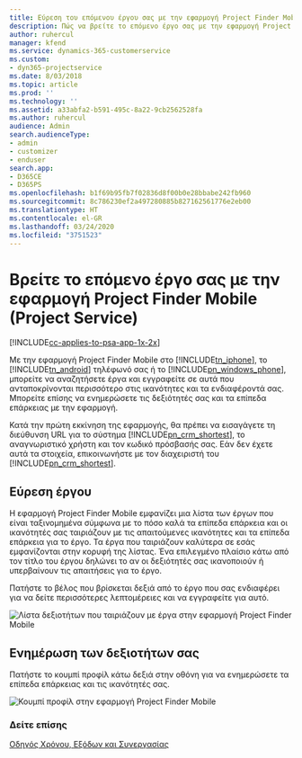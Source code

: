 ```yaml
---
title: Εύρεση του επόμενου έργου σας με την εφαρμογή Project Finder Mobile
description: Πώς να βρείτε το επόμενο έργο σας με την εφαρμογή Project Finder Mobile για το Project Service
author: ruhercul
manager: kfend
ms.service: dynamics-365-customerservice
ms.custom:
- dyn365-projectservice
ms.date: 8/03/2018
ms.topic: article
ms.prod: ''
ms.technology: ''
ms.assetid: a33abfa2-b591-495c-8a22-9cb2562528fa
ms.author: ruhercul
audience: Admin
search.audienceType:
- admin
- customizer
- enduser
search.app:
- D365CE
- D365PS
ms.openlocfilehash: b1f69b95fb7f02836d8f00b0e28bbabe242fb960
ms.sourcegitcommit: 8c786230ef2a497280885b827162561776e2eb00
ms.translationtype: HT
ms.contentlocale: el-GR
ms.lasthandoff: 03/24/2020
ms.locfileid: "3751523"
---
```

# <a name="find-your-next-project-with-the-project-finder-mobile-app-project-service"></a>Βρείτε το επόμενο έργο σας με την εφαρμογή Project Finder Mobile (Project Service)

[!INCLUDE[cc-applies-to-psa-app-1x-2x](../includes/cc-applies-to-psa-app-1x-2x.md)]

Με την εφαρμογή Project Finder Mobile στο [!INCLUDE[tn_iphone](../includes/tn-iphone.md)], το [!INCLUDE[tn_android](../includes/tn-android.md)] τηλέφωνό σας ή το [!INCLUDE[pn_windows_phone](../includes/pn-windows-phone.md)], μπορείτε να αναζητήσετε έργα και εγγραφείτε σε αυτά που ανταποκρίνονται περισσότερο στις ικανότητες και τα ενδιαφέροντά σας. Μπορείτε επίσης να ενημερώσετε τις δεξιότητές σας και τα επίπεδα επάρκειας με την εφαρμογή.  
  
 Κατά την πρώτη εκκίνηση της εφαρμογής, θα πρέπει να εισαγάγετε τη διεύθυνση URL για το σύστημα [!INCLUDE[pn_crm_shortest](../includes/pn-crm-shortest.md)], το αναγνωριστικό χρήστη και τον κωδικό πρόσβασής σας. Εάν δεν έχετε αυτά τα στοιχεία, επικοινωνήστε με τον διαχειριστή του [!INCLUDE[pn_crm_shortest](../includes/pn-crm-shortest.md)].  
  
## <a name="find-a-project"></a>Εύρεση έργου  
 Η εφαρμογή Project Finder Mobile εμφανίζει μια λίστα των έργων που είναι ταξινομημένα σύμφωνα με το πόσο καλά τα επίπεδα επάρκεια και οι ικανότητές σας ταιριάζουν με τις απαιτούμενες ικανότητες και τα επίπεδα επάρκεια για το έργο. Τα έργα που ταιριάζουν καλύτερα σε εσάς εμφανίζονται στην κορυφή της λίστας. Ένα επιλεγμένο πλαίσιο κάτω από τον τίτλο του έργου δηλώνει το αν οι δεξιότητές σας ικανοποιούν ή υπερβαίνουν τις απαιτήσεις για το έργο.  
  
 Πατήστε το βέλος που βρίσκεται δεξιά από το έργο που σας ενδιαφέρει για να δείτε περισσότερες λεπτομέρειες και να εγγραφείτε για αυτό.  
  
 ![Λίστα δεξιοτήτων που ταιριάζουν με έργα στην εφαρμογή Project Finder Mobile](../project-service/media/project-service-project-finder-list.png "Λίστα δεξιοτήτων που ταιριάζουν με έργα στην εφαρμογή Project Finder Mobile")  
  
## <a name="update-your-skills"></a>Ενημέρωση των δεξιοτήτων σας  
 Πατήστε το κουμπί προφίλ κάτω δεξιά στην οθόνη για να ενημερώσετε τα επίπεδα επάρκειας και τις ικανότητές σας.  
  
 ![Κουμπί προφίλ στην εφαρμογή Project Finder Mobile](../project-service/media/project-service-project-finder-profile.png "Κουμπί προφίλ στην εφαρμογή Project Finder Mobile")  
  
### <a name="see-also"></a>Δείτε επίσης  
 [Οδηγός Χρόνου, Εξόδων και Συνεργασίας](../project-service/time-expense-collaboration-guide.md)
